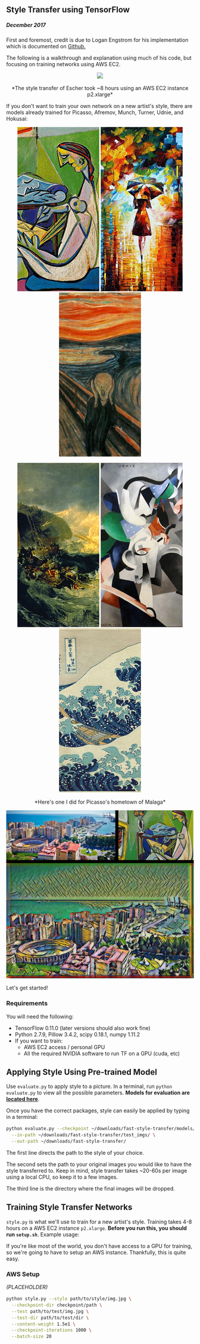 ## Style Transfer using TensorFlow
##### December 2017

First and foremost, credit is due to Logan Engstrom for his implementation which is documented on [Github.](https://github.com/lengstrom/fast-style-transfer)

The following is a walkthrough and explanation using much of his code, but focusing on training networks using AWS EC2.

<p align = 'center'>
<img src = 'aggregated_progressions_imgs/Escher_style_progression.png'>
</p>

<p align = 'center'>
*The style transfer of Escher took ~8 hours using an AWS EC2 instance p2.xlarge*
</p>

If you don't want to train your own network on a new artist's style, there are models already trained for Picasso, Afremov, Munch, Turner, Udnie, and Hokusai:
<p align = 'center'>
<img src = 'thumbs/la_muse.jpg'>
<img src = 'thumbs/rain_princess.jpg'>
<img src = 'thumbs/the_scream.jpg'>
</p>

<p align = 'center'>
<img src = 'thumbs/the_shipwreck_of_the_minotaur.jpg'>
<img src = 'thumbs/udnie.jpg'>
<img src = 'thumbs/wave.jpg'>
</p>

<p align = 'center'>
*Here's one I did for Picasso's hometown of Malaga*
</p>

<p align = 'center'>
<img src = 'aggregated_progressions_imgs/malaga_final.jpg'>
</p>

Let's get started!

### Requirements
You will need the following:
- TensorFlow 0.11.0 (later versions should also work fine)
- Python 2.7.9, Pillow 3.4.2, scipy 0.18.1, numpy 1.11.2
- If you want to train:
  - AWS EC2 access / personal GPU
  - All the required NVIDIA software to run TF on a GPU (cuda, etc)

## Applying Style Using Pre-trained Model
Use `evaluate.py` to apply style to a picture. In a terminal, run `python evaluate.py` to view all the possible parameters. **Models for evaluation are [located here](https://drive.google.com/drive/folders/0B9jhaT37ydSyRk9UX0wwX3BpMzQ?usp=sharing)**. 

Once you have the correct packages, style can easily be applied by typing in a terminal:

```sh
python evaluate.py --checkpoint ~/downloads/fast-style-transfer/models/udnie.ckpt \
  --in-path ~/downloads/fast-style-transfer/test_imgs/ \
  --out-path ~/downloads/fast-style-transfer/
```

The first line directs the path to the style of your choice.

The second sets the path to your original images you would like to have the style transferred to. Keep in mind, style transfer takes ~20-60s per image using a local CPU, so keep it to a few images.

The third line is the directory where the final images will be dropped.

## Training Style Transfer Networks
`style.py` is what we'll use to train for a new artist's style. Training takes 4-8 hours on a AWS EC2 instance `p2.xlarge`. **Before you run this, you should run `setup.sh`**. Example usage:

If you're like most of the world, you don't have access to a GPU for training, so we're going to have to setup an AWS instance. Thankfully, this is quite easy.

### AWS Setup

*(PLACEHOLDER)*
```sh
python style.py --style path/to/style/img.jpg \
  --checkpoint-dir checkpoint/path \
  --test path/to/test/img.jpg \
  --test-dir path/to/test/dir \
  --content-weight 1.5e1 \
  --checkpoint-iterations 1000 \
  --batch-size 20
```

